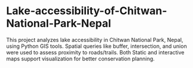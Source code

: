 # Lake-accessibility-of-Chitwan-National-Park-Nepal
This project analyzes lake accessibility in Chitwan National Park, Nepal, using Python GIS tools. Spatial queries like buffer, intersection, and union were used to assess proximity to roads/trails. Both Static and interactive maps support visualization for better conservation planning.
